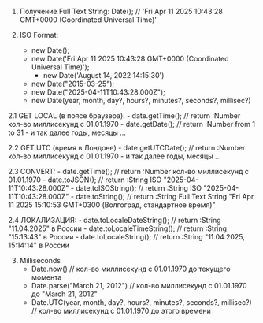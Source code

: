 1. Получение Full Text String:
	 Date(); 
	 	// 'Fri Apr 11 2025 10:43:28 GMT+0000 (Coordinated Universal Time)'

2. ISO Format:
	- new Date();
	- new Date('Fri Apr 11 2025 10:43:28 GMT+0000 (Coordinated Universal Time)');
		- new Date('August 14, 2022 14:15:30')
	- new Date("2015-03-25");
	- new Date("2025-04-11T10:43:28.000Z");
	- new Date(year, month, day?, hours?, minutes?, seconds?, millisec?)

2.1 GET LOCAL (в поясе браузера):
	- date.getTime(); // return :Number кол-во миллисекунд с 01.01.1970
	- date.getDate(); // return :Number from 1 to 31
		- и так далее годы, месяцы ... 

2.2 GET UTC (время в Лондоне)
	- date.getUTCDate(); // return :Number кол-во миллисекунд с 01.01.1970
		- и так далее годы, месяцы ... 

2.3 CONVERT:
	- date.getTime(); // return :Number кол-во миллисекунд с 01.01.1970
	- date.toJSON(); // return :String ISO "2025-04-11T10:43:28.000Z"
	- date.toISOString(); // return :String ISO "2025-04-11T10:43:28.000Z"
	- date.toString(); // return :String Full Text String "Fri Apr 11 2025 15:10:53 GMT+0300 (Волгоград, стандартное время)"

2.4 ЛОКАЛИЗАЦИЯ:
	- date.toLocaleDateString(); // return :String "11.04.2025" в России
	- date.toLocaleTimeString(); // return :String "15:13:43" в России
	- date.toLocaleString(); //  return :String "11.04.2025, 15:14:14" в России

3. Milliseconds
	- Date.now() // кол-во миллисекунд с 01.01.1970 до текущего момента
	- Date.parse("March 21, 2012") // кол-во миллисекунд с 01.01.1970 до "March 21, 2012"
	- Date.UTC(year, month, day?, hours?, minutes?, seconds?, millisec?) // кол-во миллисекунд с 01.01.1970 до этого времени